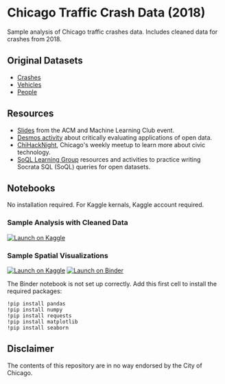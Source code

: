 # Chicago Traffic Crash Data (2018)

Sample analysis of Chicago traffic crashes data. Includes cleaned data for crashes from 2018.

## Original Datasets

- [Crashes](https://data.cityofchicago.org/Transportation/Traffic-Crashes-Crashes/85ca-t3if)
- [Vehicles](https://data.cityofchicago.org/Transportation/Traffic-Crashes-Vehicles/68nd-jvt3)
- [People](https://data.cityofchicago.org/Transportation/Traffic-Crashes-People/u6pd-qa9d)

## Resources

- [Slides](https://docs.google.com/presentation/d/1Pk6gX8ZfrWenUzFfKpMLfU9_xgqbKcFmVtG_wL8kH4U/edit?usp=sharing) from the ACM and Machine Learning Club event. 
- [Desmos activity](https://student.desmos.com/?prepopulateCode=5kbq3y) about critically evaluating applications of open data.
- [ChiHackNight](https://chihacknight.org), Chicago's weekly meetup to learn more about civic technology.
- [SoQL Learning Group](https://github.com/chihacknight/breakout-groups/issues/132) resources and activities to practice writing Socrata SQL (SoQL) queries for open datasets.

## Notebooks

No installation required. For Kaggle kernals, Kaggle account required.

### Sample Analysis with Cleaned Data

[![Launch on Kaggle](https://img.shields.io/badge/Launch-Kaggle-blue.svg)](https://www.kaggle.com/vingkan/chicago-traffic-crashes-sample-notebook-2018)

### Sample Spatial Visualizations

[![Launch on Kaggle](https://img.shields.io/badge/Launch-Kaggle-blue.svg)](https://www.kaggle.com/vingkan/open-data-spatial-visualization)
[![Launch on Binder](https://img.shields.io/badge/Launch-Binder-orange.svg)](https://mybinder.org/v2/gh/vingkan/crash/master?filepath=Open%20Data%20Spatial%20Visualization.ipynb)

The Binder notebook is not set up correctly. Add this first cell to install the required packages:

```
!pip install pandas
!pip install numpy
!pip install requests
!pip install matplotlib
!pip install seaborn
```

## Disclaimer

The contents of this repository are in no way endorsed by the City of Chicago.
